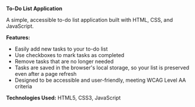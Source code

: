 **To-Do List Application**

A simple, accessible to-do list application built with HTML, CSS, and JavaScript.


**Features:**
- Easily add new tasks to your to-do list
- Use checkboxes to mark tasks as completed
- Remove tasks that are no longer needed
- Tasks are saved in the browser's local storage, so your list is preserved even after a page refresh
- Designed to be accessible and user-friendly, meeting WCAG Level AA criteria

**Technologies Used:**
HTML5, CSS3, JavaScript
